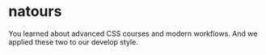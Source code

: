 # natours
You learned about advanced CSS courses and modern workflows. And we applied these two to our develop style.
